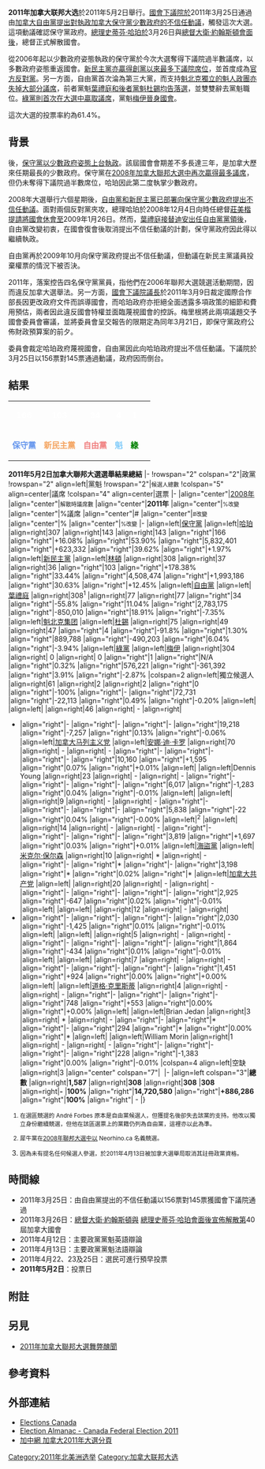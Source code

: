 **2011年加拿大联邦大选**於2011年5月2日舉行。[國會下議院於](../Page/加拿大下議院.md "wikilink")2011年3月25日通過由[加拿大自由黨提出對執政](https://zh.wikipedia.org/wiki/加拿大自由黨 "wikilink")[加拿大保守黨少數政府的](../Page/加拿大保守黨.md "wikilink")[不信任動議](https://zh.wikipedia.org/wiki/不信任動議 "wikilink")，觸發這次大選。這項動議確認保守黨政府。[總理](../Page/加拿大總理.md "wikilink")[史蒂芬·哈珀於](../Page/史蒂芬·哈珀.md "wikilink")3月26日與[總督](../Page/加拿大總督.md "wikilink")[大衛·約翰斯頓會面後](../Page/大衛·勞埃德·約翰斯頓.md "wikilink")，總督正式解散國會。

從2006年起以少數政府姿態執政的保守黨於今次大選奪得下議院過半數議席，以多數政府姿態重返國會。[新民主黨亦贏得創黨以來最多下議院席位](https://zh.wikipedia.org/wiki/加拿大新民主黨 "wikilink")，並首度成為[官方反對黨](https://zh.wikipedia.org/wiki/官方反對黨 "wikilink")。另一方面，自由黨首次淪為第三大黨，而支持[魁北克](https://zh.wikipedia.org/wiki/魁北克 "wikilink")[獨立的](https://zh.wikipedia.org/wiki/魁北克獨立運動 "wikilink")[魁人政團亦失掉大部分議席](../Page/魁人政團.md "wikilink")，前者黨魁[葉禮庭和後者黨魁](../Page/葉禮庭.md "wikilink")[杜錫均告落選](../Page/吉爾斯·都賽佩.md "wikilink")，並雙雙辭去黨魁職位。[綠黨則首次在大選中贏取議席](../Page/加拿大綠黨.md "wikilink")，黨魁[梅伊晉身國會](../Page/伊麗莎白·梅伊.md "wikilink")。

這次大選的投票率約為61.4%。

## 背景

後，[保守黨以少數政府姿態上台執政](../Page/加拿大保守黨.md "wikilink")。該屆國會會期差不多長達三年，是加拿大歷來任期最長的少數政府。保守黨在[2008年加拿大聯邦大選中再次贏得最多議席](https://zh.wikipedia.org/wiki/2008年加拿大聯邦大選 "wikilink")，但仍未奪得下議院過半數席位，哈珀因此第二度執掌少數政府。

2008年大選舉行六個星期後，[自由黨和](https://zh.wikipedia.org/wiki/加拿大自由黨 "wikilink")[新民主黨已部署向保守黨少數政府提出不信任動議](https://zh.wikipedia.org/wiki/加拿大新民主黨 "wikilink")。面對兩個反對黨夾攻，總理哈珀於2008年12月4日向時任總督[莊美楷提請將國會休會至](https://zh.wikipedia.org/wiki/莊美楷 "wikilink")2009年1月26日。然而，[葉禮庭接替](../Page/葉禮庭.md "wikilink")[迪安出任自由黨黨領後](../Page/斯特凡·迪翁.md "wikilink")，自由黨改變初衷，在國會復會後取消提出不信任動議的計劃，保守黨政府因此得以繼續執政。

自由黨再於2009年10月向保守黨政府提出不信任動議，但動議在新民主黨議員投棄權票的情況下被否決。

2011年，落案控告四名保守黨黨員，指他們在2006年聯邦大選競選活動期間，因而違反加拿大選舉法。另一方面，[國會下議院議長](https://zh.wikipedia.org/wiki/加拿大國會下議院議長 "wikilink")於2011年3月9日裁定國際合作部長因更改政府文件而誤導國會，而哈珀政府亦拒絕全面透露多項政策的細節和費用預估，兩者因此違反國會特權並面臨蔑視國會的控訴。梅里根將此兩項議題交予國會委員會審議，並將委員會呈交報告的限期定為同年3月21日，即保守黨政府公佈財政預算案的前夕。

委員會裁定哈珀政府蔑視國會，自由黨因此向哈珀政府提出不信任動議。下議院於3月25日以156票對145票通過動議，政府因而倒台。

## 結果

<table>
<tbody>
<tr class="odd">
<td><center>
<p><span style="color:white;"><strong>166</strong></span></p></td>
<td><center>
<p><span style="color:white;"><strong>103</strong></span></p></td>
<td><center>
<p><span style="color:white;"><strong>34</strong></span></p></td>
<td><center>
<p><span style="color:white;"><strong>4</strong></span></p></td>
<td><center>
<p><span style="color:white;"><strong>1</strong></span></p></td>
<td><tr></td>
<td><center>
<p><span style="color:cornflowerblue;"><strong>保守黨</strong></span></p></td>
<td><center>
<p><span style="color:sandybrown;"><strong>新民主黨</strong></span></p></td>
<td><center>
<p><span style="color:lightcoral;"><strong>自由黨</strong></span></p></td>
<td><center>
<p><span style="color:lightskyblue;"><strong>魁</strong></span></p></td>
<td><center>
<p><span style="color:green;"><strong>綠</strong></span></p></td>
</tr>
</tbody>
</table>

**2011年5月2日加拿大聯邦大選選舉結果總結** |- \!rowspan="2" colspan="2"|政黨 \!rowspan="2"
align=left|黨魁 \!rowspan="2"|<font style="font-size: 80%;">候選人總數</font>
\!colspan="5" align=center|議席 \!colspan="4" align=center|選票 |-
|align="center"|[2008年](../Page/2008年加拿大联邦大选.md "wikilink")
|align="center"|<font style="font-size: 80%;">解散時議席數</font>
|align="center"|**2011年**
|align="center"|<font style="font-size: 80%;">%改變</font>
|align="center"|%議席 |align="center"|\#
|align="center"|<font style="font-size: 80%;">\#改變</font>
|align="center"|%
|align="center"|<font style="font-size: 80%;">%改變</font> |-
|align=left|[保守黨](../Page/加拿大保守黨.md "wikilink")
|align=left|[哈珀](../Page/史蒂芬·哈珀.md "wikilink") |align=right|307
|align=right|143 |align=right|143 |align="right"|166
|align="right"|+16.08% |align="right"|53.90% |align="right"|5,832,401
|align="right"|+623,332 |align="right"|39.62% |align="right"|+1.97%
|align=left|[新民主黨](https://zh.wikipedia.org/wiki/加拿大新民主黨 "wikilink")
|align=left|[林頓](https://zh.wikipedia.org/wiki/傑克·林頓 "wikilink")
|align=right|308 |align=right|37 |align=right|36 |align="right"|103
|align="right"|+178.38% |align="right"|33.44% |align="right"|4,508,474
|align="right"|+1,993,186 |align="right"|30.63% |align="right"|+12.45%
|align=left|[自由黨](https://zh.wikipedia.org/wiki/加拿大自由黨 "wikilink")
|align=left|[葉禮庭](../Page/葉禮庭.md "wikilink")
|align=right|308<sup>1</sup> |align=right|77 |align=right|77
|align="right"|34 |align="right"|-55.8% |align="right"|11.04%
|align="right"|2,783,175 |align="right"|-850,010 |align="right"|18.91%
|align="right"|-7.35%
|align=left|[魁北克集团](https://zh.wikipedia.org/wiki/魁北克集团 "wikilink")
|align=left|[杜錫](../Page/吉爾斯·都賽佩.md "wikilink") |align=right|75
|align=right|49 |align=right|47 |align="right"|4 |align="right"|-91.8%
|align="right"|1.30% |align="right"|889,788 |align="right"|-490,203
|align="right"|6.04% |align="right"|-3.94%
|align=left|[綠黨](../Page/加拿大綠黨.md "wikilink")
|align=left|[梅伊](../Page/伊麗莎白·梅伊.md "wikilink") |align=right|304
|align=right| 0 |align=right| 0 |align="right"|1 |align="right"|N/A
|align="right"|0.32% |align="right"|576,221 |align="right"|-361,392
|align="right"|3.91% |align="right"|-2.87%  |colspan=2 align=left|獨立候選人
|align=right|61 |align=right|2 |align=right|2 |align="right"|0
|align="right"|-100% |align="right"|- |align="right"|72,731
|align="right"|-22,113 |align="right"|0.49% |align="right"|-0.20%
|align=left| |align=left| |align=right|46 |align=right| - |align=right|
- |align="right"|- |align="right"|- |align="right"|-
|align="right"|19,218 |align="right"|-7,257 |align="right"|0.13%
|align="right"|-0.06%
|align=left|[加拿大马列主义党](https://zh.wikipedia.org/wiki/加拿大马列主义党 "wikilink")
|align=left|[安娜·迪·卡罗](https://zh.wikipedia.org/wiki/加拿大共产党（马列） "wikilink")
|align=right|70 |align=right| - |align=right| - |align="right"|-
|align="right"|- |align="right"|- |align="right"|10,160
|align="right"|+1,595 |align="right"|0.07% |align="right"|+0.01%
|align=left| |align=left|Dennis Young |align=right|23 |align=right| -
|align=right| - |align="right"|- |align="right"|- |align="right"|-
|align="right"|6,017 |align="right"|-1,283 |align="right"|0.04%
|align="right"|-0.01%  |align=left| |align=left| |align=right|9
|align=right| - |align=right| - |align="right"|- |align="right"|-
|align="right"|- |align="right"|5,838 |align="right"|-22
|align="right"|0.04% |align="right"|-0.00%  |align=left|<sup>2</sup>
|align=left| |align=right|14 |align=right| - |align=right| -
|align="right"|- |align="right"|- |align="right"|- |align="right"|3,819
|align="right"|+1,697 |align="right"|0.03% |align="right"|+0.01%
|align=left|[海盜黨](../Page/加拿大海盗党.md "wikilink")
|align=left|[米克尔·保尔森](https://zh.wikipedia.org/wiki/米克尔·保尔森 "wikilink")
|align=right|10 |align=right| \* |align=right| - |align="right"|-
|align="right"|\* |align="right"|- |align="right"|3,198
|align="right"|\* |align="right"|0.02% |align="right"|\*
|align=left|[加拿大共产党](../Page/加拿大共产党.md "wikilink") |align=left|
|align=right|20 |align=right| - |align=right| - |align="right"|-
|align="right"|- |align="right"|- |align="right"|2,925
|align="right"|-647 |align="right"|0.02% |align="right"|-0.01%
|align=left| |align=left| |align=right|12 |align=right| - |align=right|
- |align="right"|- |align="right"|- |align="right"|-
|align="right"|2,030 |align="right"|-1,425 |align="right"|0.01%
|align="right"|-0.01%  |align=left| |align=left| |align=right|5
|align=right| - |align=right| - |align="right"|- |align="right"|-
|align="right"|- |align="right"|1,864 |align="right"|-434
|align="right"|0.01% |align="right"|-0.01%  |align=left| |align=left|
|align=right|7 |align=right| - |align=right| - |align="right"|-
|align="right"|- |align="right"|- |align="right"|1,451
|align="right"|+924 |align="right"|0.00% |align="right"|+0.00%
|align=left| |align=left|[道格·克里斯蒂](../Page/道格·克里斯蒂.md "wikilink")
|align=right|4 |align=right| - |align=right| - |align="right"|-
|align="right"|- |align="right"|- |align="right"|748 |align="right"|+553
|align="right"|0.00% |align="right"|+0.00%  |align=left|
|align=left|Brian Jedan |align=right|3 |align=right| \* |align=right| -
|align="right"|- |align="right"|\* |align="right"|- |align="right"|294
|align="right"|\* |align="right"|0.00% |align="right"|\*  |align=left|
|align=left|William Morin |align=right|1 |align=right| - |align=right| -
|align="right"|- |align="right"|- |align="right"|- |align="right"|228
|align="right"|-1,383 |align="right"|0.00% |align="right"|-0.01%
|colspan=4 align=left|空缺 |align=right|3 |align="center" colspan="7"|  |-
|align=left colspan="3"|**總數** |align=right|**1,587**
|align=right|**308** |align=right|**308** |**308** |align=right|**-**
|**100%** |align="right"|**14,720,580** |align="right"|**+886,286**
|align="right"|**100%** |align="right"| - |}<small>

1.  在選區競選的 André Forbes
    原本是自由黨候選人，但獲提名後卻失去該黨的支持。他改以獨立身份繼續競選，但他在該區選票上的黨籍仍列為自由黨，這裡亦以此為準。

2.  犀牛黨在[2008年聯邦大選中以](https://zh.wikipedia.org/wiki/2008年加拿大國會下議院選舉 "wikilink")
    Neorhino.ca 名義競選。

3.  因為未有提名任何候選人參選，於2011年4月13日被加拿大選舉局取消其註冊政黨資格。</small>

<noinclude>

## 時間線

  - 2011年3月25日：由自由黨提出的不信任動議以156票對145票獲國會下議院通過
  - 2011年3月26日：[總督](../Page/加拿大總督.md "wikilink")[大衛·約翰斯頓與](../Page/大衛·勞埃德·約翰斯頓.md "wikilink")
    [總理](../Page/加拿大總理.md "wikilink")[史蒂芬·哈珀會面後宣佈解散第](../Page/史蒂芬·哈珀.md "wikilink")40屆加拿大國會
  - 2011年4月12日：主要政黨黨魁英語辯論
  - 2011年4月13日：主要政黨黨魁法語辯論
  - 2011年4月22、23及25日：選民可進行預早投票
  - **2011年5月2日**：投票日

## 附註

## 另見

  - [2011年加拿大聯邦大選舞弊醜聞](../Page/2011年加拿大聯邦大選舞弊醜聞.md "wikilink")

## 參考資料

## 外部連結

  - [Elections Canada](http://www.elections.ca/)
  - [Election Almanac - Canada Federal
    Election 2011](https://web.archive.org/web/20090705085708/http://www.electionalmanac.com/canada/)
  - [加中網
    加拿大2011年大選分頁](http://www.cacnw.com/portal.php?mod=list&catid=283)

[Category:2011年北美洲选举](https://zh.wikipedia.org/wiki/Category:2011年北美洲选举 "wikilink")
[Category:加拿大联邦大选](https://zh.wikipedia.org/wiki/Category:加拿大联邦大选 "wikilink")
